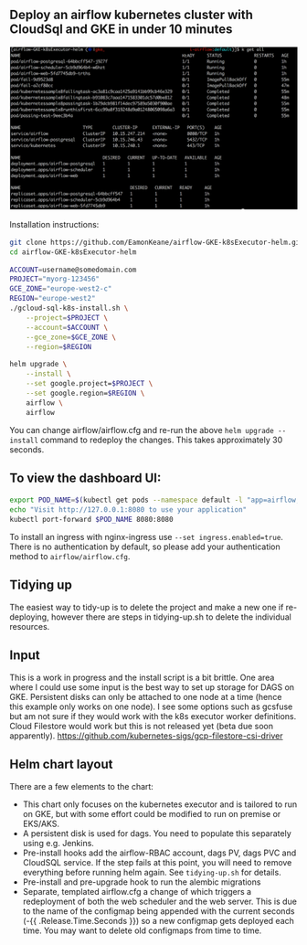 ## Deploy an airflow kubernetes cluster with CloudSql and GKE in under 10 minutes

![airflow-gke-deployed](images/airflow-gke.png "Airflow GKE Helm")

Installation instructions:

```bash
git clone https://github.com/EamonKeane/airflow-GKE-k8sExecutor-helm.git
cd airflow-GKE-k8sExecutor-helm
```

```bash
ACCOUNT=username@somedomain.com
PROJECT="myorg-123456"
GCE_ZONE="europe-west2-c"
REGION="europe-west2"
./gcloud-sql-k8s-install.sh \
    --project=$PROJECT \
    --account=$ACCOUNT \
    --gce_zone=$GCE_ZONE \
    --region=$REGION
```

```bash
helm upgrade \
    --install \
    --set google.project=$PROJECT \
    --set google.region=$REGION \
    airflow \
    airflow
```

You can change airflow/airflow.cfg and re-run the above `helm upgrade --install` command to redeploy the changes. This takes approximately 30 seconds.

## To view the dashboard UI:

```bash
export POD_NAME=$(kubectl get pods --namespace default -l "app=airflow,tier=web" -o jsonpath="{.items[0].metadata.name}")
echo "Visit http://127.0.0.1:8080 to use your application"
kubectl port-forward $POD_NAME 8080:8080
```

To install an ingress with nginx-ingress use `--set ingress.enabled=true`. There is no authentication by default, so please add your authentication method to `airflow/airflow.cfg`.

## Tidying up
The easiest way to tidy-up is to delete the project and make a new one if re-deploying, however there are steps in tidying-up.sh to delete the individual resources.

## Input
This is a work in progress and the install script is a bit brittle. One area where I could use some input is the best way to set up storage for DAGS on GKE. Persistent disks can only be attached to one
node at a time (hence this example only works on one node). I see some options such as gcsfuse but am not sure if they would work with the k8s executor worker definitions. Cloud Filestore would work but this is not released yet (beta due soon apparently). https://github.com/kubernetes-sigs/gcp-filestore-csi-driver

## Helm chart layout
There are a few elements to the chart:
* This chart only focuses on the kubernetes executor and is tailored to run on GKE, but
with some effort could be modified to run on premise or EKS/AKS.
* A persistent disk is used for dags. You need to populate this separately using e.g. Jenkins.
* Pre-install hooks add the airflow-RBAC account, dags PV, dags PVC and CloudSQL service. If the step fails at this point, you will need to remove everything before running helm again. See `tidying-up.sh` for details.
* Pre-install and pre-upgrade hook to run the alembic migrations
* Separate, templated airflow.cfg a change of which triggers a redeployment of both the web scheduler and the web server. This is due to the name of the configmap being appended with the current seconds (-{{ .Release.Time.Seconds }}) so a new configmap gets deployed each time. You may want to delete old configmaps from time to time.

